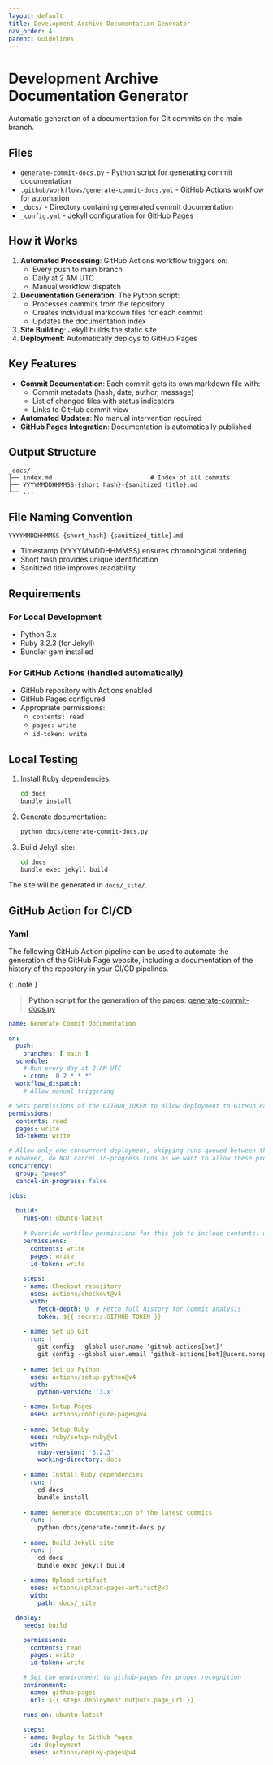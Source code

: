 ```yaml
---
layout: default
title: Development Archive Documentation Generator
nav_order: 4
parent: Guidelines
---
```


# Development Archive Documentation Generator

Automatic generation of a documentation for Git commits on the main branch.

## Files

- `generate-commit-docs.py` - Python script for generating commit documentation
- `.github/workflows/generate-commit-docs.yml` - GitHub Actions workflow for automation
- `_docs/` - Directory containing generated commit documentation
- `_config.yml` - Jekyll configuration for GitHub Pages

## How it Works

1. **Automated Processing**: GitHub Actions workflow triggers on:
   - Every push to main branch
   - Daily at 2 AM UTC
   - Manual workflow dispatch
2. **Documentation Generation**: The Python script:
   - Processes commits from the repository
   - Creates individual markdown files for each commit
   - Updates the documentation index
3. **Site Building**: Jekyll builds the static site
4. **Deployment**: Automatically deploys to GitHub Pages

## Key Features

- **Commit Documentation**: Each commit gets its own markdown file with:
  - Commit metadata (hash, date, author, message)
  - List of changed files with status indicators
  - Links to GitHub commit view
- **Automated Updates**: No manual intervention required
- **GitHub Pages Integration**: Documentation is automatically published

## Output Structure

```
_docs/
├── index.md                           # Index of all commits
├── YYYYMMDDHHMMSS-{short_hash}-{sanitized_title}.md
└── ...
```

## File Naming Convention

`YYYYMMDDHHMMSS-{short_hash}-{sanitized_title}.md`

- Timestamp (YYYYMMDDHHMMSS) ensures chronological ordering
- Short hash provides unique identification
- Sanitized title improves readability

## Requirements

### For Local Development
- Python 3.x
- Ruby 3.2.3 (for Jekyll)
- Bundler gem installed

### For GitHub Actions (handled automatically)
- GitHub repository with Actions enabled
- GitHub Pages configured
- Appropriate permissions:
  - `contents: read`
  - `pages: write`
  - `id-token: write`

## Local Testing

1. Install Ruby dependencies:
   ```bash
   cd docs
   bundle install
   ```

2. Generate documentation:
   ```bash
   python docs/generate-commit-docs.py
   ```

3. Build Jekyll site:
   ```bash
   cd docs
   bundle exec jekyll build
   ```

The site will be generated in `docs/_site/`.

## GitHub Action for CI/CD

### Yaml

The following GitHub Action pipeline can be used to automate the generation of the GitHub 
Page website, including a documentation of the history of the repostory in your CI/CD
pipelines.

{: .note }
> **Python script for the generation of the pages**: [generate-commit-docs.py](https://github.com/metanull/inventory-app/blob/main/docs/generate-commit-docs.py)

```yaml
name: Generate Commit Documentation

on:
  push:
    branches: [ main ]
  schedule:
    # Run every day at 2 AM UTC
    - cron: '0 2 * * *'
  workflow_dispatch:
    # Allow manual triggering

# Sets permissions of the GITHUB_TOKEN to allow deployment to GitHub Pages
permissions:
  contents: read
  pages: write
  id-token: write

# Allow only one concurrent deployment, skipping runs queued between the run in-progress and latest queued.
# However, do NOT cancel in-progress runs as we want to allow these production deployments to complete.
concurrency:
  group: "pages"
  cancel-in-progress: false

jobs:
  
  build:
    runs-on: ubuntu-latest
    
    # Override workflow permissions for this job to include contents: write for committing
    permissions:
      contents: write
      pages: write
      id-token: write
    
    steps:
    - name: Checkout repository
      uses: actions/checkout@v4
      with:
        fetch-depth: 0  # Fetch full history for commit analysis
        token: ${{ secrets.GITHUB_TOKEN }}
    
    - name: Set up Git
      run: |
        git config --global user.name 'github-actions[bot]'
        git config --global user.email 'github-actions[bot]@users.noreply.github.com'
    
    - name: Set up Python
      uses: actions/setup-python@v4
      with:
        python-version: '3.x'

    - name: Setup Pages
      uses: actions/configure-pages@v4
    
    - name: Setup Ruby
      uses: ruby/setup-ruby@v1
      with:
        ruby-version: '3.2.3'
        working-directory: docs
    
    - name: Install Ruby dependencies
      run: |
        cd docs
        bundle install
    
    - name: Generate documentation of the latest commits
      run: |
        python docs/generate-commit-docs.py
    
    - name: Build Jekyll site
      run: |
        cd docs
        bundle exec jekyll build
    
    - name: Upload artifact
      uses: actions/upload-pages-artifact@v3
      with:
        path: docs/_site

  deploy:
    needs: build

    permissions:
      contents: read
      pages: write
      id-token: write

    # Set the environment to github-pages for proper recognition
    environment:
      name: github-pages
      url: ${{ steps.deployment.outputs.page_url }}

    runs-on: ubuntu-latest
    
    steps:
    - name: Deploy to GitHub Pages
      id: deployment
      uses: actions/deploy-pages@v4
```
